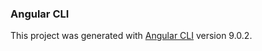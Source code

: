 ### Angular CLI

This project was generated with [Angular CLI](https://github.com/angular/angular-cli) version 9.0.2.
